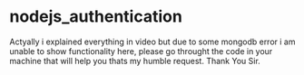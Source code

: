 # nodejs_authentication


Actyally i explained everything in video but due to some mongodb error i am unable to show functionality here, please go throught the code in your machine that will help you thats my humble request.
Thank You Sir.
